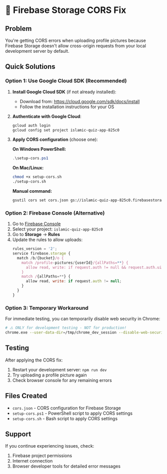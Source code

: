 # 🚨 Firebase Storage CORS Fix

## Problem
You're getting CORS errors when uploading profile pictures because Firebase Storage doesn't allow cross-origin requests from your local development server by default.

## Quick Solutions

### Option 1: Use Google Cloud SDK (Recommended)

1. **Install Google Cloud SDK** (if not already installed):
   - Download from: https://cloud.google.com/sdk/docs/install
   - Follow the installation instructions for your OS

2. **Authenticate with Google Cloud**:
   ```bash
   gcloud auth login
   gcloud config set project islamic-quiz-app-825c0
   ```

3. **Apply CORS configuration** (choose one):
   
   **On Windows PowerShell:**
   ```powershell
   .\setup-cors.ps1
   ```
   
   **On Mac/Linux:**
   ```bash
   chmod +x setup-cors.sh
   ./setup-cors.sh
   ```
   
   **Manual command:**
   ```bash
   gsutil cors set cors.json gs://islamic-quiz-app-825c0.firebasestorage.app
   ```

### Option 2: Firebase Console (Alternative)

1. Go to [Firebase Console](https://console.firebase.google.com/)
2. Select your project: `islamic-quiz-app-825c0`
3. Go to **Storage** → **Rules**
4. Update the rules to allow uploads:
   ```javascript
   rules_version = '2';
   service firebase.storage {
     match /b/{bucket}/o {
       match /profile-pictures/{userId}/{allPaths=**} {
         allow read, write: if request.auth != null && request.auth.uid == userId;
       }
       match /{allPaths=**} {
         allow read, write: if request.auth != null;
       }
     }
   }
   ```

### Option 3: Temporary Workaround

For immediate testing, you can temporarily disable web security in Chrome:
```bash
# ⚠️ ONLY for development testing - NOT for production!
chrome.exe --user-data-dir=/tmp/chrome_dev_session --disable-web-security
```

## Testing

After applying the CORS fix:
1. Restart your development server: `npm run dev`
2. Try uploading a profile picture again
3. Check browser console for any remaining errors

## Files Created
- `cors.json` - CORS configuration for Firebase Storage
- `setup-cors.ps1` - PowerShell script to apply CORS settings
- `setup-cors.sh` - Bash script to apply CORS settings

## Support
If you continue experiencing issues, check:
1. Firebase project permissions
2. Internet connection
3. Browser developer tools for detailed error messages
